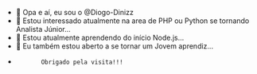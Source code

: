 - 👋 Opa e aí, eu sou o @Diogo-Dinizz
- 👀 Estou interessado atualmente na area de PHP ou Python se tornando Analista Júnior...
- 🌱 Estou atualmente aprendendo do início Node.js...
- 💞️ Eu também estou aberto a se tornar um Jovem aprendiz...
-            Obrigado pela visita!!!

